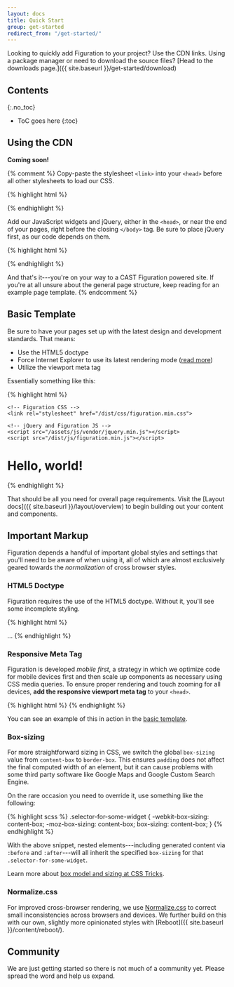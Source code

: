 ```yaml
---
layout: docs
title: Quick Start
group: get-started
redirect_from: "/get-started/"
---
```


Looking to quickly add Figuration to your project? Use the CDN links. Using a package manager or need to download the source files? [Head to the downloads page.]({{ site.baseurl }}/get-started/download)

## Contents
{:.no_toc}

* ToC goes here
{:toc}

## Using the CDN

**Coming soon!**

{% comment %}
Copy-paste the stylesheet `<link>` into your `<head>` before all other stylesheets to load our CSS.

{% highlight html %}
<link rel="stylesheet" href="{{ site.cdn.css }}" integrity="{{ site.cdn.css_hash }}" crossorigin="anonymous">
{% endhighlight %}

Add our JavaScript widgets and jQuery, either in the `<head>`, or near the end of your pages, right before the closing `</body>` tag. Be sure to place jQuery first, as our code depends on them.

{% highlight html %}
<script src="{{ site.cdn.jquery }}" integrity="{{ site.cdn.jquery_hash }}" crossorigin="anonymous"></script>
<script src="{{ site.cdn.tether }}" integrity="{{ site.cdn.tether_hash }}" crossorigin="anonymous"></script>
<script src="{{ site.cdn.js }}" integrity="{{ site.cdn.js_hash }}" crossorigin="anonymous"></script>
{% endhighlight %}

And that's it---you're on your way to a CAST Figuration powered site. If you're at all unsure about the general page structure, keep reading for an example page template.
{% endcomment %}

## Basic Template
Be sure to have your pages set up with the latest design and development standards. That means:

* Use the HTML5 doctype
* Force Internet Explorer to use its latest rendering mode ([read more](http://stackoverflow.com/q/6771258))
* Utilize the viewport meta tag

Essentially something like this:

{% highlight html %}
<!DOCTYPE html>
<html lang="en-us">
  <head>
    <!-- Required meta tags always come first -->
    <meta charset="utf-8">
    <meta name="viewport" content="width=device-width, initial-scale=1, shrink-to-fit=no">
    <meta http-equiv="x-ua-compatible" content="ie=edge">

    <!-- Figuration CSS -->
    <link rel="stylesheet" href="/dist/css/figuration.min.css">

    <!-- jQuery and Figuration JS -->
    <script src="/assets/js/vendor/jquery.min.js"></script>
    <script src="/dist/js/figuration.min.js"></script>
  </head>
  <body>
    <h1>Hello, world!</h1>
  </body>
</html>
{% endhighlight %}

That should be all you need for overall page requirements. Visit the [Layout docs]({{ site.baseurl }}/layout/overview) to begin building out your content and components.

## Important Markup

Figuration depends a handful of important global styles and settings that you'll need to be aware of when using it, all of which are almost exclusively geared towards the *normalization* of cross browser styles.

### HTML5 Doctype

Figuration requires the use of the HTML5 doctype. Without it, you'll see some incomplete styling.

{% highlight html %}
<!DOCTYPE html>
<html lang="en-us">
  ...
</html>
{% endhighlight %}

### Responsive Meta Tag

Figuration is developed *mobile first*, a strategy in which we optimize code for mobile devices first and then scale up components as necessary using CSS media queries. To ensure proper rendering and touch zooming for all devices, **add the responsive viewport meta tag** to your `<head>`.

{% highlight html %}
<meta name="viewport" content="width=device-width, initial-scale=1, shrink-to-fit=no">
{% endhighlight %}

You can see an example of this in action in the [basic template](#basic-template).

### Box-sizing

For more straightforward sizing in CSS, we switch the global `box-sizing` value from `content-box` to `border-box`. This ensures `padding` does not affect the final computed width of an element, but it can cause problems with some third party software like Google Maps and Google Custom Search Engine.

On the rare occasion you need to override it, use something like the following:

{% highlight scss %}
.selector-for-some-widget {
  -webkit-box-sizing: content-box;
     -moz-box-sizing: content-box;
          box-sizing: content-box;
}
{% endhighlight %}

With the above snippet, nested elements---including generated content via `:before` and `:after`---will all inherit the specified `box-sizing` for that `.selector-for-some-widget`.

Learn more about [box model and sizing at CSS Tricks](https://css-tricks.com/box-sizing/).

### Normalize.css

For improved cross-browser rendering, we use [Normalize.css](http://necolas.github.io/normalize.css/) to correct small inconsistencies across browsers and devices. We further build on this with our own, slightly more opinionated styles with [Reboot]({{ site.baseurl }}/content/reboot/).

## Community

We are just getting started so there is not much of a community yet.  Please spread the word and help us expand.
